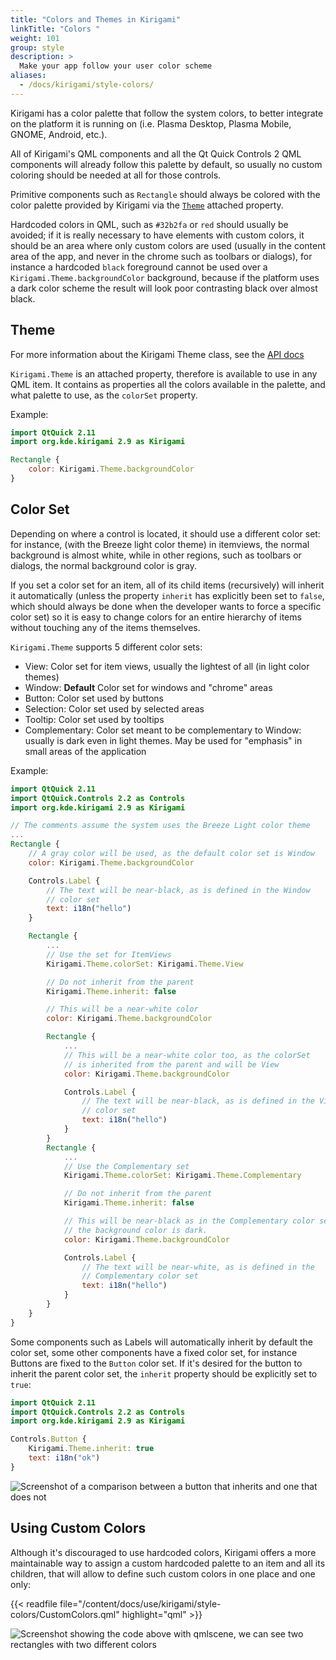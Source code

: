 ```yaml
---
title: "Colors and Themes in Kirigami"
linkTitle: "Colors "
weight: 101
group: style
description: >
  Make your app follow your user color scheme
aliases:
  - /docs/kirigami/style-colors/
---
```


Kirigami has a color palette that follow the system colors, to better integrate 
on the platform it is running on (i.e. Plasma Desktop, Plasma Mobile, 
GNOME, Android, etc.).

All of Kirigami's QML components and
all the Qt Quick Controls 2 QML components will already 
follow this palette by default, so usually no custom coloring should be needed 
at all for those controls.

Primitive components such as `Rectangle` should always be colored with the 
color palette provided by Kirigami via the [`Theme`](docs:kirigami2;Kirigami::PlatformTheme) attached property.

Hardcoded colors in QML, such as `#32b2fa` or `red` should usually be 
avoided; if it is really necessary to have elements with custom colors, it should 
be an area where only custom colors are used (usually in the content area 
of the app, and never in the chrome such as toolbars or dialogs), for instance 
a hardcoded `black` foreground cannot be used over a 
`Kirigami.Theme.backgroundColor` background, because if the platform uses a 
dark color scheme the result will look poor contrasting black over almost black.

## Theme

For more information about the Kirigami Theme class, see the [API docs](docs:kirigami2;Kirigami::PlatformTheme)

`Kirigami.Theme` is an attached property, therefore is available to use in 
any QML item. It contains as properties all the colors available in the 
palette, and what 
palette to use, as the `colorSet` property.

Example:

```qml
import QtQuick 2.11
import org.kde.kirigami 2.9 as Kirigami

Rectangle {
    color: Kirigami.Theme.backgroundColor
}
```

<!-- TODO
screenshot of a qml file with an annotated UI showing all the 
available color
-->

## Color Set

Depending on where a control is located, it should use a different color set: for 
instance, (with the Breeze light color theme) in itemviews, the normal 
background is almost white, while in other regions, such as toolbars or 
dialogs, the normal background color is gray.

If you set a color set for an item, all of its child items (recursively)
 will inherit it automatically (unless the property `inherit` has 
explicitly been set to `false`, which should always be done when the developer 
wants to force a specific color set) so it is easy to change colors for an 
entire hierarchy of items without touching any of the items themselves.

`Kirigami.Theme` supports 5 different color sets:

* View: Color set for item views, usually the lightest of all
  (in light color themes)
* Window: **Default** Color set for windows and "chrome" areas
* Button: Color set used by buttons
* Selection: Color set used by selected areas
* Tooltip: Color set used by tooltips
* Complementary: Color set meant to be complementary to Window: usually
  is dark even in light themes. May be used for "emphasis" in small
  areas of the application

Example:

```qml
import QtQuick 2.11
import QtQuick.Controls 2.2 as Controls
import org.kde.kirigami 2.9 as Kirigami

// The comments assume the system uses the Breeze Light color theme 
...
Rectangle {
    // A gray color will be used, as the default color set is Window
    color: Kirigami.Theme.backgroundColor

    Controls.Label {
        // The text will be near-black, as is defined in the Window 
        // color set
        text: i18n("hello")
    }

    Rectangle {
        ...
        // Use the set for ItemViews
        Kirigami.Theme.colorSet: Kirigami.Theme.View  

        // Do not inherit from the parent
        Kirigami.Theme.inherit: false

        // This will be a near-white color
        color: Kirigami.Theme.backgroundColor

        Rectangle {
            ...
            // This will be a near-white color too, as the colorSet 
            // is inherited from the parent and will be View
            color: Kirigami.Theme.backgroundColor

            Controls.Label {
                // The text will be near-black, as is defined in the View 
                // color set
                text: i18n("hello")
            }
        }
        Rectangle {
            ...
            // Use the Complementary set
            Kirigami.Theme.colorSet: Kirigami.Theme.Complementary  

            // Do not inherit from the parent
            Kirigami.Theme.inherit: false

            // This will be near-black as in the Complementary color set 
            // the background color is dark.
            color: Kirigami.Theme.backgroundColor  

            Controls.Label {
                // The text will be near-white, as is defined in the 
                // Complementary color set
                text: i18n("hello")
            }
        }
    }
}
```

Some components such as Labels will automatically inherit by default the color 
set, some other components have a fixed color set, for instance Buttons 
are fixed to the `Button` color set. If it's desired for the button to inherit 
the parent color set, the `inherit` property should be explicitly set to `true`:

```qml
import QtQuick 2.11
import QtQuick.Controls 2.2 as Controls
import org.kde.kirigami 2.9 as Kirigami

Controls.Button {
    Kirigami.Theme.inherit: true
    text: i18n("ok")
}
```

![Screenshot of a comparison between a button that inherits and one that does not](buttonsinherit.png)

## Using Custom Colors

Although it's discouraged to use hardcoded colors, Kirigami offers a more 
maintainable way to assign a custom hardcoded palette to an item and all its 
children, that will allow to define such custom colors in one place and one 
only:

{{< readfile file="/content/docs/use/kirigami/style-colors/CustomColors.qml" highlight="qml" >}}

![Screenshot showing the code above with qmlscene, we can see two rectangles with two different colors](customcolors.png)
